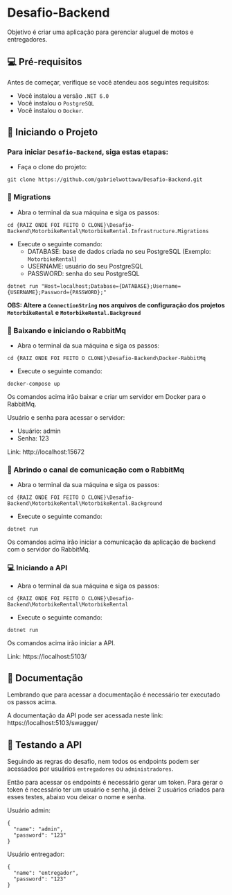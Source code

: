 # Desafio-Backend

Objetivo é criar uma aplicação para gerenciar aluguel de motos e entregadores.

## 💻 Pré-requisitos

Antes de começar, verifique se você atendeu aos seguintes requisitos:

- Você instalou a versão `.NET 6.0`
- Você instalou o `PostgreSQL`
- Você instalou o `Docker`.

## 🚀 Iniciando o Projeto

### Para iniciar `Desafio-Backend`, siga estas etapas:

- Faça o clone do projeto:

```
git clone https://github.com/gabrielwottawa/Desafio-Backend.git
```

### 🐘 Migrations

- Abra o terminal da sua máquina e siga os passos:

```
cd {RAIZ ONDE FOI FEITO O CLONE}\Desafio-Backend\MotorbikeRental\MotorbikeRental.Infrastructure.Migrations
```
- Execute o seguinte comando:
    - DATABASE: base de dados criada no seu PostgreSQL (Exemplo: `MotorbikeRental`)
    - USERNAME: usuário do seu PostgreSQL
    - PASSWORD: senha do seu PostgreSQL
```
dotnet run "Host=localhost;Database={DATABASE};Username={USERNAME};Password={PASSWORD};"
```

<b>OBS: Altere a `ConnectionString` nos arquivos de configuração dos projetos `MotorbikeRental` e `MotorbikeRental.Background`</b>

### 🐰 Baixando e iniciando o RabbitMq

- Abra o terminal da sua máquina e siga os passos:

```
cd {RAIZ ONDE FOI FEITO O CLONE}\Desafio-Backend\Docker-RabbitMq
```
- Execute o seguinte comando:
```
docker-compose up
```

Os comandos acima irão baixar e criar um servidor em Docker para o RabbitMq.

Usuário e senha para acessar o servidor:
- Usuário: admin
- Senha: 123

Link: http://localhost:15672

### 🐰 Abrindo o canal de comunicação com o RabbitMq

- Abra o terminal da sua máquina e siga os passos:

```
cd {RAIZ ONDE FOI FEITO O CLONE}\Desafio-Backend\MotorbikeRental\MotorbikeRental.Background
```
- Execute o seguinte comando:
```
dotnet run 
```

Os comandos acima irão iniciar a comunicação da aplicação de backend com o servidor do RabbitMq.

### 💻 Iniciando a API

- Abra o terminal da sua máquina e siga os passos:

```
cd {RAIZ ONDE FOI FEITO O CLONE}\Desafio-Backend\MotorbikeRental\MotorbikeRental
```
- Execute o seguinte comando:
```
dotnet run 
```

Os comandos acima irão iniciar a API.

Link: https://localhost:5103/

## 📙 Documentação

Lembrando que para acessar a documentação é necessário ter executado os passos acima.

A documentação da API pode ser acessada neste link: https://localhost:5103/swagger/

## 👀 Testando a API

Seguindo as regras do desafio, nem todos os endpoints podem ser acessados por usuários `entregadores` ou `administradores`.

Então para acessar os endpoints é necessário gerar um token. Para gerar o token é necessário ter um usuário e senha, já deixei 2 usuários criados para esses testes, abaixo vou deixar o nome e senha.

Usuário admin:
```
{
  "name": "admin",
  "password": "123"
}
```

Usuário entregador:
```
{
  "name": "entregador",
  "password": "123"
}
```
